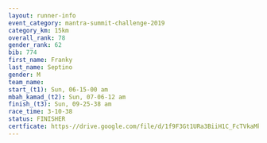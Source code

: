 ```yaml
---
layout: runner-info 
event_category: mantra-summit-challenge-2019 
category_km: 15km 
overall_rank: 78
gender_rank: 62
bib: 774
first_name: Franky
last_name: Septino
gender: M
team_name: 
start_(t1): Sun, 06-15-00 am
mbah_kamad_(t2): Sun, 07-06-12 am
finish_(t3): Sun, 09-25-38 am
race_time: 3-10-38
status: FINISHER
certficate: https-//drive.google.com/file/d/1f9F3Gt1URa3BiiH1C_FcTVkaMkb-fJLv/view?usp=sharing
---
```

